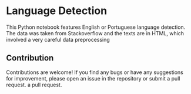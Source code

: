 # Language Detection
This Python notebook features English or Portuguese language detection. The data was taken from Stackoverflow and the texts are in HTML, which involved a very careful data preprocessing

## Contribution
Contributions are welcome! If you find any bugs or have any suggestions for improvement, please open an issue in the repository or submit a pull request.
a pull request.
